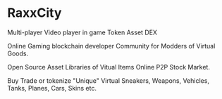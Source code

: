 # RaxxCity
Multi-player Video player in game Token Asset DEX

Online Gaming blockchain developer Community for Modders of Virtual Goods.

Open Source Asset Libraries of Vitual Items Online P2P Stock Market.

Buy Trade or tokenize "Unique" Virtual Sneakers, Weapons, Vehicles, Tanks, Planes, Cars, Skins etc.




